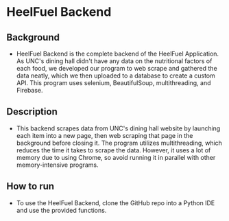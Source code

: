 # HeelFuel Backend

## Background

- HeelFuel Backend is the complete backend of the HeelFuel Application. As UNC's dining hall didn't have any data on the nutritional factors of each food, we developed our program to web scrape and gathered the data neatly, which we then uploaded to a database to create a custom API. This program uses selenium, BeautifulSoup, multithreading, and Firebase.


## Description

- This backend scrapes data from UNC's dining hall website by launching each item into a new page, then web scraping that page in the background before closing it. The program utilizes multithreading, which reduces the time it takes to scrape the data. However, it uses a lot of memory due to using Chrome, so avoid running it in parallel with other memory-intensive programs.


## How to run

- To use the HeelFuel Backend, clone the GitHub repo into a Python IDE and use the provided functions.
